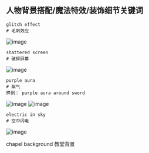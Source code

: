## 人物背景搭配/魔法特效/装饰细节关键词



```
glitch effect
# 毛刺效应
```
![image](../pic_stoarge/NovelAi%20pic/glitch%20effect,%20s-2484071845.png)

```
shattered screen
# 破碎屏幕
```
![image](../pic_stoarge/NovelAi%20pic/shattered%20screen,%20s-1266952460.png)

```
purple aura
# 紫气
样例： purple aura around sword
```
![image](../pic_stoarge/NovelAi%20pic/purple%20aura,%20s-155060.png)
![image](../pic_stoarge/NovelAi%20pic/purple%20aura%20around%20sword,%20s-3472589764.png)

```
electric in sky
# 空中闪电
```
![image](../pic_stoarge/NovelAi%20pic/electric%20in%20sky,%20s-3780352969.png)

chapel background 教堂背景